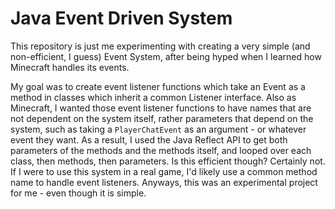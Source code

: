 # Java Event Driven System
This repository is just me experimenting with creating a very simple (and non-efficient, I guess) Event System, after being hyped when I learned how Minecraft handles its events.

My goal was to create event listener functions which take an Event as a method in classes which inherit a common Listener interface. Also as Minecraft, I wanted those event listener functions to have names that are not dependent on the system itself, rather parameters that depend on the system, such as taking a `PlayerChatEvent` as an argument - or whatever event they want. As a result, I used the Java Reflect API to get both parameters of the methods and the methods itself, and looped over each class, then methods, then parameters. Is this efficient though? Certainly not. If I were to use this system in a real game, I'd likely use a common method name to handle event listeners. Anyways, this was an experimental project for me - even though it is simple.
